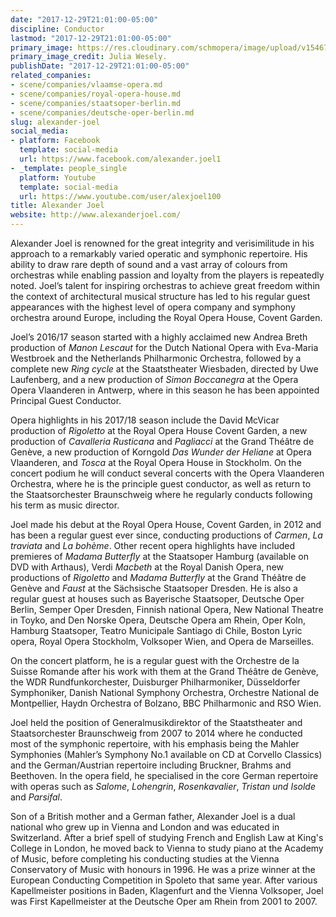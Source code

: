 ```yaml
---
date: "2017-12-29T21:01:00-05:00"
discipline: Conductor
lastmod: "2017-12-29T21:01:00-05:00"
primary_image: https://res.cloudinary.com/schmopera/image/upload/v1546738228/media/2019/01/AlexanderJoel.jpg
primary_image_credit: Julia Wesely.
publishDate: "2017-12-29T21:01:00-05:00"
related_companies:
- scene/companies/vlaamse-opera.md
- scene/companies/royal-opera-house.md
- scene/companies/staatsoper-berlin.md
- scene/companies/deutsche-oper-berlin.md
slug: alexander-joel
social_media:
- platform: Facebook
  template: social-media
  url: https://www.facebook.com/alexander.joel1
- _template: people_single
  platform: Youtube
  template: social-media
  url: https://www.youtube.com/user/alexjoel100
title: Alexander Joel
website: http://www.alexanderjoel.com/
---
```

Alexander Joel is renowned for the great integrity and verisimilitude in his approach to a remarkably varied operatic and symphonic repertoire. His ability to draw rare depth of sound and a vast array of colours from orchestras while enabling passion and loyalty from the players is repeatedly noted. Joel’s talent for inspiring orchestras to achieve great freedom within the context of architectural musical structure has led to his regular guest appearances with the highest level of opera company and symphony orchestra around Europe, including the Royal Opera House, Covent Garden.

Joel’s 2016/17 season started with a highly acclaimed new Andrea Breth production of _Manon Lescaut_ for the Dutch National Opera with Eva-Maria Westbroek and the Netherlands Philharmonic Orchestra, followed by a complete new _Ring cycle_ at the Staatstheater Wiesbaden, directed by Uwe Laufenberg, and a new production of _Simon Boccanegra_ at the Opera Opera Vlaanderen in Antwerp, where in this season he has been appointed Principal Guest Conductor.

Opera highlights in his 2017/18 season include the David McVicar production of _Rigoletto_ at the Royal Opera House Covent Garden, a new production of _Cavalleria Rusticana_ and _Pagliacci_ at the Grand Théâtre de Genève, a new production of Korngold _Das Wunder der Heliane_ at Opera Vlaanderen, and _Tosca_ at the Royal Opera House in Stockholm. On the concert podium he will conduct several concerts with the Opera Vlaanderen Orchestra, where he is the principle guest conductor, as well as return to the Staatsorchester Braunschweig where he regularly conducts following his term as music director.

Joel made his debut at the Royal Opera House, Covent Garden, in 2012 and has been a regular guest ever since, conducting productions of _Carmen_, _La traviata_ and _La bohème_. Other recent opera highlights have included premieres of _Madama Butterfly_ at the Staatsoper Hamburg (available on DVD with Arthaus), Verdi _Macbeth_ at the Royal Danish Opera, new productions of _Rigoletto_ and _Madama Butterfly_ at the Grand Théâtre de Genève and _Faust_ at the Sächsische Staatsoper Dresden. He is also a regular guest at houses such as Bayerische Staatsoper, Deutsche Oper Berlin, Semper Oper Dresden, Finnish national Opera, New National Theatre in Toyko, and Den Norske Opera, Deutsche Opera am Rhein, Oper Koln, Hamburg Staatsoper, Teatro Municipale Santiago di Chile, Boston Lyric opera, Royal Opera Stockholm, Volksoper Wien, and Opera de Marseilles.

On the concert platform, he is a regular guest with the Orchestre de la Suisse Romande after his work with them at the Grand Théâtre de Genève, the WDR Rundfunkorchester, Duisburger Philharmoniker, Düsseldorfer Symphoniker, Danish National Symphony Orchestra, Orchestre National de Montpellier, Haydn Orchestra of Bolzano, BBC Philharmonic and RSO Wien.

Joel held the position of Generalmusikdirektor of the Staatstheater and Staatsorchester Braunschweig from 2007 to 2014 where he conducted most of the symphonic repertoire, with his emphasis being the Mahler Symphonies (Mahler’s Symphony No.1 available on CD at Corvello Classics) and the German/Austrian repertoire including Bruckner, Brahms and Beethoven. In the opera field, he specialised in the core German repertoire with operas such as _Salome_, _Lohengrin_, _Rosenkavalier_, _Tristan und Isolde_ and _Parsifal_.

Son of a British mother and a German father, Alexander Joel is a dual national who grew up in Vienna and London and was educated in Switzerland. After a brief spell of studying French and English Law at King's College in London, he moved back to Vienna to study piano at the Academy of Music, before completing his conducting studies at the Vienna Conservatory of Music with honours in 1996. He was a prize winner at the European Conducting Competition in Spoleto that same year. After various Kapellmeister positions in Baden, Klagenfurt and the Vienna Volksoper, Joel was First Kapellmeister at the Deutsche Oper am Rhein from 2001 to 2007.
